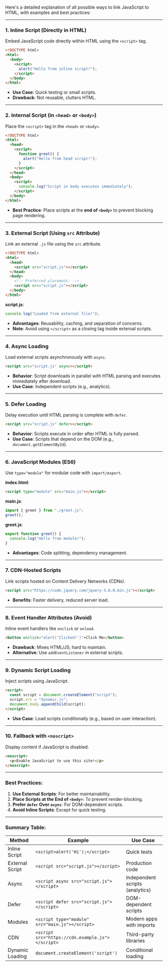 Here's a detailed explanation of all possible ways to link JavaScript to HTML, with examples and best practices:

---

### 1. **Inline Script (Directly in HTML)**

Embed JavaScript code directly within HTML using the `<script>` tag.

```html
<!DOCTYPE html>
<html>
  <body>
    <script>
      alert("Hello from inline script!");
    </script>
  </body>
</html>
```

- **Use Case**: Quick testing or small scripts.
- **Drawback**: Not reusable, clutters HTML.

---

### 2. **Internal Script (in `<head>` or `<body>`)**

Place the `<script>` tag in the `<head>` or `<body>`.

```html
<!DOCTYPE html>
<html>
  <head>
    <script>
      function greet() {
        alert("Hello from head script!");
      }
    </script>
  </head>
  <body>
    <script>
      console.log("Script in body executes immediately");
    </script>
  </body>
</html>
```

- **Best Practice**: Place scripts at the **end of `<body>`** to prevent blocking page rendering.

---

### 3. **External Script (Using `src` Attribute)**

Link an external `.js` file using the `src` attribute.

```html
<!DOCTYPE html>
<html>
  <head>
    <script src="script.js"></script>
  </head>
  <body>
    <!-- Preferred placement: -->
    <script src="script.js"></script>
  </body>
</html>
```

**script.js**:

```javascript
console.log("Loaded from external file!");
```

- **Advantages**: Reusability, caching, and separation of concerns.
- **Note**: Avoid using `</script>` as a closing tag inside external scripts.

---

### 4. **Async Loading**

Load external scripts asynchronously with `async`.

```html
<script src="script.js" async></script>
```

- **Behavior**: Script downloads in parallel with HTML parsing and executes immediately after download.
- **Use Case**: Independent scripts (e.g., analytics).

---

### 5. **Defer Loading**

Delay execution until HTML parsing is complete with `defer`.

```html
<script src="script.js" defer></script>
```

- **Behavior**: Scripts execute in order after HTML is fully parsed.
- **Use Case**: Scripts that depend on the DOM (e.g., `document.getElementById`).

---

### 6. **JavaScript Modules (ES6)**

Use `type="module"` for modular code with `import/export`.

**index.html**:

```html
<script type="module" src="main.js"></script>
```

**main.js**:

```javascript
import { greet } from "./greet.js";
greet();
```

**greet.js**:

```javascript
export function greet() {
  console.log("Hello from module!");
}
```

- **Advantages**: Code splitting, dependency management.

---

### 7. **CDN-Hosted Scripts**

Link scripts hosted on Content Delivery Networks (CDNs).

```html
<script src="https://code.jquery.com/jquery-3.6.0.min.js"></script>
```

- **Benefits**: Faster delivery, reduced server load.

---

### 8. **Event Handler Attributes (Avoid)**

Inline event handlers like `onclick` or `onload`.

```html
<button onclick="alert('Clicked!')">Click Me</button>
```

- **Drawback**: Mixes HTML/JS; hard to maintain.
- **Alternative**: Use `addEventListener` in external scripts.

---

### 9. **Dynamic Script Loading**

Inject scripts using JavaScript.

```html
<script>
  const script = document.createElement("script");
  script.src = "dynamic.js";
  document.body.appendChild(script);
</script>
```

- **Use Case**: Load scripts conditionally (e.g., based on user interaction).

---

### 10. **Fallback with `<noscript>`**

Display content if JavaScript is disabled.

```html
<noscript>
  <p>Enable JavaScript to use this site!</p>
</noscript>
```

---

### Best Practices:

1. **Use External Scripts**: For better maintainability.
2. **Place Scripts at the End of `<body>`**: To prevent render-blocking.
3. **Prefer `defer` Over `async`**: For DOM-dependent scripts.
4. **Avoid Inline Scripts**: Except for quick testing.

---

### Summary Table:

| Method          | Example                                          | Use Case                        |
| --------------- | ------------------------------------------------ | ------------------------------- |
| Inline Script   | `<script>alert('Hi');</script>`                  | Quick tests                     |
| External Script | `<script src="script.js"></script>`              | Production code                 |
| Async           | `<script async src="script.js"></script>`        | Independent scripts (analytics) |
| Defer           | `<script defer src="script.js"></script>`        | DOM-dependent scripts           |
| Modules         | `<script type="module" src="main.js"></script>`  | Modern apps with imports        |
| CDN             | `<script src="https://cdn.example.js"></script>` | Third-party libraries           |
| Dynamic Loading | `document.createElement('script')`               | Conditional loading             |
